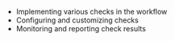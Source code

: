 - Implementing various checks in the workflow
- Configuring and customizing checks
- Monitoring and reporting check results
